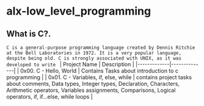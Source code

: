 # alx-low_level_programming
## What is C?.
`C is a general-purpose programming language created by Dennis Ritchie at the Bell Laboratories in 1972.
 It is a very popular language, despite being old.
 C is strongly associated with UNIX, as it was developed to write `
| Project Name  | Description |
|-------------|--------------|
| 0x00. C - Hello, World  | Contains Tasks about introduction to c programming |
| 0x01. C - Variables, if, else, while | contains project tasks about comments, Data types, Integer types, Declaration, Characters, Arithmetic operators, Variables assignments, Comparisons, Logical operators, if, if…else, while loops |

